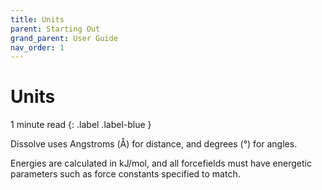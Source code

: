 ```yaml
---
title: Units
parent: Starting Out
grand_parent: User Guide
nav_order: 1
---
```

# Units

1 minute read
{: .label .label-blue }

Dissolve uses Angstroms (&#8491;) for distance, and degrees (&deg;) for angles.

Energies are calculated in kJ/mol, and all forcefields must have energetic parameters such as force constants specified to match.

